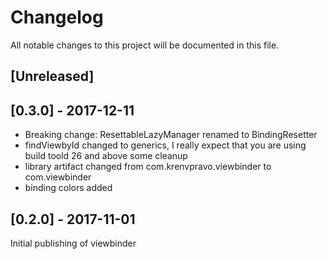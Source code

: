 ﻿# Changelog
All notable changes to this project will be documented in this file.

## [Unreleased]


## [0.3.0] - 2017-12-11
- Breaking change: ResettableLazyManager renamed to BindingResetter
- findViewbyId changed to generics, I really expect that you are using build toold 26 and above
some cleanup
- library artifact changed from com.krenvpravo.viewbinder to com.viewbinder
- binding colors added

## [0.2.0] - 2017-11-01
Initial publishing of viewbinder
